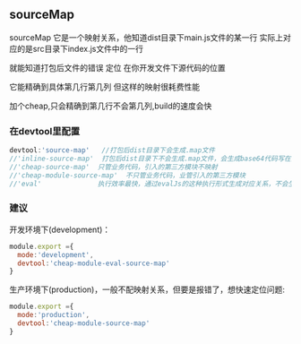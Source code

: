 ## sourceMap
sourceMap 它是一个映射关系，他知道dist目录下main.js文件的某一行
实际上对应的是src目录下index.js文件中的一行

就能知道打包后文件的错误 定位 在你开发文件下源代码的位置

它能精确到具体第几行第几列 但这样的映射很耗费性能 

加个cheap,只会精确到第几行不会第几列,build的速度会快

### 在devtool里配置

```js
devtool:'source-map'   //打包后dist目录下会生成.map文件
//'inline-source-map'  打包后dist目录下不会生成.map文件，会生成base64代码写在打包后的js内
//'cheap-source-map'  只管业务代码，引入的第三方模块不映射
//'cheap-module-source-map'  不只管业务代码，业管引入的第三方模块
//'eval'              执行效率最快，通过evalJs的这种执行形式生成对应关系，不会生成.map文件 也不会生成base64代码 和其他的，比较复杂的情况下，提示可能不全面
```

### 建议
开发环境下(development)：
```js
module.export ={
  mode:'development',
  devtool:'cheap-module-eval-source-map'
}
```

生产环境下(production)，一般不配映射关系，但要是报错了，想快速定位问题:
```js
module.export ={
  mode:'production',
  devtool:'cheap-module-source-map'
}
```